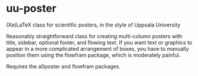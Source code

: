 uu-poster
=========

(Xe)LaTeX class for scientific posters, in the style of Uppsala University

Reasonably straightforward class for creating multi-column posters with title, sidebar, optional footer, and flowing text. If you want text or graphics to appear in a more complicated arrangement of boxes, you have to manually position them using the flowfram package, which is moderately painful.

Requires the a0poster and flowfram packages.
